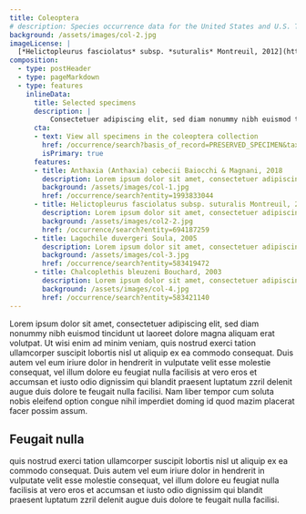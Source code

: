 ```yaml
---
title: Coleoptera
# description: Species occurrence data for the United States and U.S. Territories.
background: /assets/images/col-2.jpg
imageLicense: |
  [*Helictopleurus fasciolatus* subsp. *suturalis* Montreuil, 2012](https://hp-nhc-template.gbif-staging.org/occurrence/search?entity=694187259) Collected in Madagascar, Antoine Mantilleri licensed under [CC-BY-4.0](http://creativecommons.org/licenses/by-nc-nd/4.0)
composition:
  - type: postHeader
  - type: pageMarkdown
  - type: features
    inlineData:
      title: Selected specimens
      description: |
          Consectetuer adipiscing elit, sed diam nonummy nibh euismod tincidunt ut laoreet dolore magna aliquam erat volutpat. 
      cta:
      - text: View all specimens in the coleoptera collection
        href: /occurrence/search?basis_of_record=PRESERVED_SPECIMEN&taxon_key=1470
        isPrimary: true
      features: 
      - title: Anthaxia (Anthaxia) cebecii Baiocchi & Magnani, 2018
        description: Lorem ipsum dolor sit amet, consectetuer adipiscing elit, sed diam nonummy nibh euismod.
        background: /assets/images/col-1.jpg 
        href: /occurrence/search?entity=1993833044
      - title: Helictopleurus fasciolatus subsp. suturalis Montreuil, 2012
        description: Lorem ipsum dolor sit amet, consectetuer adipiscing elit, sed diam nonummy nibh euismod.
        background: /assets/images/col2-2.jpg
        href: /occurrence/search?entity=694187259
      - title: Lagochile duvergeri Soula, 2005
        description: Lorem ipsum dolor sit amet, consectetuer adipiscing elit, sed diam nonummy nibh euismod.
        background: /assets/images/col-3.jpg
        href: /occurrence/search?entity=583419472
      - title: Chalcoplethis bleuzeni Bouchard, 2003
        description: Lorem ipsum dolor sit amet, consectetuer adipiscing elit, sed diam nonummy nibh euismod.
        background: /assets/images/col-4.jpg
        href: /occurrence/search?entity=583421140
---
```


Lorem ipsum dolor sit amet, consectetuer adipiscing elit, sed diam nonummy nibh euismod tincidunt ut laoreet dolore magna aliquam erat volutpat. Ut wisi enim ad minim veniam, quis nostrud exerci tation ullamcorper suscipit lobortis nisl ut aliquip ex ea commodo consequat. Duis autem vel eum iriure dolor in hendrerit in vulputate velit esse molestie consequat, vel illum dolore eu feugiat nulla facilisis at vero eros et accumsan et iusto odio dignissim qui blandit praesent luptatum zzril delenit augue duis dolore te feugait nulla facilisi. Nam liber tempor cum soluta nobis eleifend option congue nihil imperdiet doming id quod mazim placerat facer possim assum. 

## Feugait nulla
quis nostrud exerci tation ullamcorper suscipit lobortis nisl ut aliquip ex ea commodo consequat. Duis autem vel eum iriure dolor in hendrerit in vulputate velit esse molestie consequat, vel illum dolore eu feugiat nulla facilisis at vero eros et accumsan et iusto odio dignissim qui blandit praesent luptatum zzril delenit augue duis dolore te feugait nulla facilisi.
